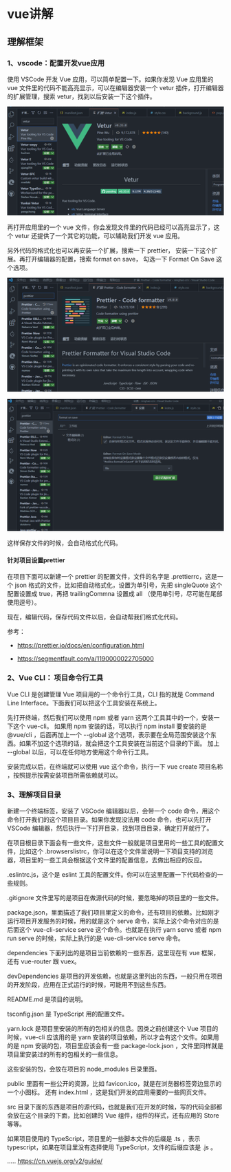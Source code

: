 # vue讲解

## 理解框架


### 1、vscode：配置开发vue应用

使用 VSCode 开发 Vue 应用，可以简单配置一下。如果你发现 Vue 应用里的 vue 文件里的代码不能高亮显示，可以在编辑器安装一个 vetur 插件，打开编辑器的扩展管理，搜索 vetur，找到以后安装一下这个插件。

![image-20211205195520765](assets/image-20211205195520765.png)

再打开应用里的一个 vue 文件，你会发现文件里的代码已经可以高亮显示了，这个 vetur 还提供了一个其它的功能，可以辅助我们开发 vue 应用。

另外代码的格式化也可以再安装一个扩展，搜索一下 prettier， 安装一下这个扩展。再打开编辑器的配置，搜索 format on save， 勾选一下 Format On Save 这个选项。

![image-20211205195612400](assets/image-20211205195612400.png)

![image-20211205195720312](assets/image-20211205195720312.png)

这样保存文件的时候，会自动格式化代码。

#### 针对项目设置prettier

在项目下面可以新建一个 prettier 的配置文件，文件的名字是 .prettierrc，这是一个 json 格式的文件，比如把自动格式化，设置为单引号，先把 singleQuote 这个配置设置成 true，再把 trailingCommna 设置成 all （使用单引号，尽可能在尾部使用逗号）。

现在，编辑代码，保存代码文件以后，会自动帮我们格式化代码。

参考：

* https://prettier.io/docs/en/configuration.html

* https://segmentfault.com/a/1190000022705000

### 2、Vue CLI： 项目命令行工具

Vue CLI 是创建管理 Vue 项目用的一个命令行工具，CLI 指的就是 Command Line Interface。下面我们可以把这个工具安装在系统上。

先打开终端，然后我们可以使用 npm 或者 yarn 这两个工具其中的一个，安装一下这个 vue-cli。 如果用 npm 安装的话，可以执行 npm install 要安装的是 @vue/cli ，后面再加上一个 --global 这个选项，表示要在全局范围安装这个东西。如果不加这个选项的话，就会把这个工具安装在当前这个目录的下面。 加上 --global 以后，可以在任何地方使用这个命令行工具。

安装完成以后，在终端就可以使用 vue 这个命令，执行一下 vue create 项目名称 ，按照提示按需安装项目所需依赖就可以。

### 3、理解项目目录

新建一个终端标签，安装了 VSCode 编辑器以后，会带一个 code 命令，用这个命令打开我们的这个项目目录。如果你发现没法用 code 命令，也可以先打开 VSCode 编辑器，然后执行一下打开目录，找到项目目录，确定打开就行了。

在项目根目录下面会有一些文件，这些文件一般就是项目里用的一些工具的配置文件，比如这个 .browserslistrc，你可以在这个文件里说明一下项目支持的浏览器，项目里的一些工具会根据这个文件里的配置信息，去做出相应的反应。

.eslintrc.js，这个是 eslint 工具的配置文件。你可以在这里配置一下代码检查的一些规则。

.gitignore 文件里写的是项目在做源代码的时候，要忽略掉的项目里的一些文件。

package.json，里面描述了我们项目里定义的命令，还有项目的依赖。比如刚才运行项目开发服务的时候，用的就是这个 serve 命令，实际上这个命令对应的是后面这个 vue-cli-service serve 这个命令。也就是在执行 yarn serve 或者 npm run serve 的时候，实际上执行的是 vue-cli-service serve 命令。

dependencies 下面列出的是项目当前依赖的一些东西，这里现在有 vue 框架，还有 vue-router 跟 vuex。

devDependencies 是项目的开发依赖，也就是这里列出的东西，一般只用在项目的开发阶段，应用在正式运行的时候，可能用不到这些东西。

README.md 是项目的说明。

tsconfig.json 是 TypeScript 用的配置文件。

yarn.lock 是项目里安装的所有的包相关的信息。因类之前创建这个 Vue 项目的时候，vue-cli 应该用的是 yarn 安装的项目依赖，所以才会有这个文件。如果用的是 npm 安装的包，项目里应该会有一些 package-lock.json ，文件里同样就是项目里安装过的所有的包相关的一些信息。

这些安装的包，会放在项目的 node_modules 目录里面。

public 里面有一些公开的资源，比如 favicon.ico，就是在浏览器标签旁边显示的一个小图标。 还有 index.html ，这是我们开发的应用需要的一些网页文件。

src 目录下面的东西是项目的源代码，也就是我们在开发的时候，写的代码全部都会放在这个目录的下面，比如创建的 Vue 组件，组件的样式，还有应用的 Store 等等。

如果项目使用的 TypeScript，项目里的一些脚本文件的后缀是 .ts ，表示 typescript，如果在项目里没有选择使用 TypeScript，文件的后缀应该是 .js 。

..... https://cn.vuejs.org/v2/guide/





